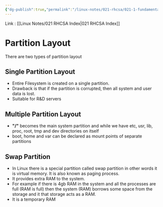 ```yaml
---
{"dg-publish":true,"permalink":"/linux-notes/021-rhcsa/021-1-fundamentals-of-computer/021-1-6-basic-partition-layout/"}
---
```


Link : [[Linux Notes/021 RHCSA Index\|021 RHCSA Index]]

# Partition Layout

There are two types of partition layout

## Single Partition Layout

- Entire Filesystem is created on a single partition.
- Drawback is that if the partition is corrupted, then all system and user data is lost.
- Suitable for R&D servers

## Multiple Partition Layout

- **"/"** becomes the main system partition and while we have etc, usr, lib, proc, root, tmp and dev directories on itself
- boot, home and var can be declared as mount points of separate partitions

<style> .container {font-family: sans-serif; text-align: center;} .button-wrapper button {z-index: 1;height: 40px; width: 100px; margin: 10px;padding: 5px;} .excalidraw .App-menu_top .buttonList { display: flex;} .excalidraw-wrapper { height: 800px; margin: 50px; position: relative;} :root[dir="ltr"] .excalidraw .layer-ui__wrapper .zen-mode-transition.App-menu_bottom--transition-left {transform: none;} </style><script src="https://cdn.jsdelivr.net/npm/react@17/umd/react.production.min.js"></script><script src="https://cdn.jsdelivr.net/npm/react-dom@17/umd/react-dom.production.min.js"></script><script type="text/javascript" src="https://cdn.jsdelivr.net/npm/@excalidraw/excalidraw@0/dist/excalidraw.production.min.js"></script><div id="Basic_Partition_Layoutexcalidraw.md1"></div><script>(function(){const InitialData={"type":"excalidraw","version":2,"source":"https://github.com/zsviczian/obsidian-excalidraw-plugin/releases/tag/1.9.19","elements":[{"id":"EhSIZxbq","type":"text","x":-213.7777303059896,"y":-202.1614990234375,"width":227.47979736328125,"height":25,"angle":0,"strokeColor":"#1e1e1e","backgroundColor":"transparent","fillStyle":"hachure","strokeWidth":1,"strokeStyle":"solid","roughness":1,"opacity":100,"groupIds":[],"frameId":null,"roundness":null,"seed":1142381056,"version":62,"versionNonce":2113624576,"isDeleted":false,"boundElements":null,"updated":1694769730021,"link":null,"locked":false,"text":"Single Partition Layout","rawText":"Single Partition Layout","fontSize":20,"fontFamily":1,"textAlign":"left","verticalAlign":"top","baseline":17,"containerId":null,"originalText":"Single Partition Layout","lineHeight":1.25},{"id":"PRhm4zmj","type":"text","x":-149.77783203125,"y":-159.05030314127606,"width":18,"height":45,"angle":0,"strokeColor":"#1e1e1e","backgroundColor":"transparent","fillStyle":"hachure","strokeWidth":1,"strokeStyle":"solid","roughness":1,"opacity":100,"groupIds":[],"frameId":null,"roundness":null,"seed":592053760,"version":61,"versionNonce":610485760,"isDeleted":false,"boundElements":null,"updated":1694769718296,"link":null,"locked":false,"text":"/","rawText":"/","fontSize":36,"fontFamily":1,"textAlign":"left","verticalAlign":"top","baseline":31,"containerId":null,"originalText":"/","lineHeight":1.25},{"id":"2m2dvwRb","type":"text","x":-194.3333740234375,"y":-106.71700032552081,"width":44.55995178222656,"height":250,"angle":0,"strokeColor":"#1e1e1e","backgroundColor":"transparent","fillStyle":"hachure","strokeWidth":1,"strokeStyle":"solid","roughness":1,"opacity":100,"groupIds":[],"frameId":null,"roundness":null,"seed":2121210368,"version":97,"versionNonce":212108800,"isDeleted":false,"boundElements":null,"updated":1694769720477,"link":null,"locked":false,"text":"etc\nusr\nlib\nproc\nroot\ntmp\nhome\nvar\ndev\nboot","rawText":"etc\nusr\nlib\nproc\nroot\ntmp\nhome\nvar\ndev\nboot","fontSize":20,"fontFamily":1,"textAlign":"left","verticalAlign":"top","baseline":242,"containerId":null,"originalText":"etc\nusr\nlib\nproc\nroot\ntmp\nhome\nvar\ndev\nboot","lineHeight":1.25},{"id":"vBKPFLbTNfvTjy-e7TQ0X","type":"freedraw","x":-143.00002034505206,"y":-100.60591634114587,"width":50,"height":222,"angle":0,"strokeColor":"#1e1e1e","backgroundColor":"transparent","fillStyle":"hachure","strokeWidth":0.5,"strokeStyle":"solid","roughness":1,"opacity":100,"groupIds":[],"frameId":null,"roundness":null,"seed":1111541248,"version":257,"versionNonce":1142834688,"isDeleted":false,"boundElements":null,"updated":1694769721960,"link":null,"locked":false,"points":[[0,0],[0.66668701171875,0],[1.3333740234375,0],[2,0],[2.66668701171875,0],[5.3333740234375,2],[9.3333740234375,4.666656494140625],[10,5.333343505859375],[12,6.666656494140625],[14,8.666656494140625],[14.66668701171875,8.666656494140625],[16.66668701171875,10.666656494140625],[16.66668701171875,11.333343505859375],[17.3333740234375,14],[18,14.666656494140625],[18.66668701171875,15.333343505859375],[19.3333740234375,16],[20.66668701171875,17.333343505859375],[21.3333740234375,19.333343505859375],[21.3333740234375,20],[22,22.666656494140625],[22.66668701171875,24],[22.66668701171875,26.666656494140625],[22.66668701171875,28],[22.66668701171875,29.333343505859375],[23.3333740234375,31.333343505859375],[23.3333740234375,32],[23.3333740234375,32.666656494140625],[23.3333740234375,34],[23.3333740234375,35.333343505859375],[23.3333740234375,38],[23.3333740234375,40.666656494140625],[23.3333740234375,42],[23.3333740234375,44.666656494140625],[23.3333740234375,47.333343505859375],[23.3333740234375,48],[23.3333740234375,50],[23.3333740234375,51.333343505859375],[23.3333740234375,53.333343505859375],[23.3333740234375,54],[23.3333740234375,54.666656494140625],[23.3333740234375,56],[23.3333740234375,57.333343505859375],[23.3333740234375,58.666656494140625],[22,61.333343505859375],[22,62.666656494140625],[22,63.333343505859375],[22,64.66665649414062],[21.3333740234375,65.33334350585938],[21.3333740234375,66],[21.3333740234375,67.33334350585938],[20.66668701171875,68],[20.66668701171875,69.33334350585938],[19.3333740234375,70.66665649414062],[18.66668701171875,72],[18.66668701171875,73.33334350585938],[18.66668701171875,74.66665649414062],[18,76.66665649414062],[18,77.33334350585938],[18,79.33334350585938],[18,80.66665649414062],[18,81.33334350585938],[18,82.66665649414062],[18.66668701171875,84],[19.3333740234375,85.33334350585938],[20.66668701171875,87.33334350585938],[21.3333740234375,88],[22.66668701171875,89.33334350585938],[23.3333740234375,90],[24,90],[25.3333740234375,90],[26,90],[28.66668701171875,90],[30.66668701171875,90],[32,90],[35.3333740234375,90],[37.3333740234375,90],[38.66668701171875,90],[39.3333740234375,90],[40,90],[41.3333740234375,90],[42.66668701171875,89.33334350585938],[43.3333740234375,89.33334350585938],[45.3333740234375,88.66665649414062],[46,88],[46.66668701171875,87.33334350585938],[47.3333740234375,86.66665649414062],[47.3333740234375,86],[47.3333740234375,84],[47.3333740234375,83.33334350585938],[47.3333740234375,84],[47.3333740234375,84.66665649414062],[47.3333740234375,86],[47.3333740234375,86.66665649414062],[47.3333740234375,88.66665649414062],[47.3333740234375,89.33334350585938],[47.3333740234375,90.66665649414062],[47.3333740234375,92.66665649414062],[47.3333740234375,94.66665649414062],[47.3333740234375,96],[48,98],[48,98.66665649414062],[48,100.66665649414062],[48,102.66665649414062],[49.3333740234375,104],[49.3333740234375,105.33334350585938],[49.3333740234375,107.33334350585938],[49.3333740234375,108.66665649414062],[49.3333740234375,109.33334350585938],[49.3333740234375,110.66665649414062],[49.3333740234375,113.33334350585938],[50,116],[50,117.33334350585938],[50,120],[50,122],[50,123.33334350585938],[50,125.33334350585938],[50,126.66665649414062],[50,128.66665649414062],[50,131.33334350585938],[50,134.66665649414062],[50,136.66665649414062],[50,137.33334350585938],[50,140],[50,140.66665649414062],[50,141.33334350585938],[50,142.66665649414062],[50,144],[50,145.33334350585938],[50,146],[50,147.33334350585938],[50,150],[50,151.33334350585938],[50,152.66665649414062],[50,154.66665649414062],[50,155.33334350585938],[50,158],[50,159.33334350585938],[50,161.33334350585938],[50,162],[49.3333740234375,163.33334350585938],[49.3333740234375,164.66665649414062],[49.3333740234375,167.33334350585938],[48.66668701171875,168.66665649414062],[48.66668701171875,171.33334350585938],[48.66668701171875,173.33334350585938],[48.66668701171875,174],[48.66668701171875,174.66665649414062],[48.66668701171875,176],[48.66668701171875,177.33334350585938],[48.66668701171875,180],[48.66668701171875,183.33334350585938],[48,186],[48,188.66665649414062],[48,189.33334350585938],[46.66668701171875,190.66665649414062],[46,192],[45.3333740234375,194.66665649414062],[44.66668701171875,195.33334350585938],[44,196.66665649414062],[44,197.33334350585938],[42.66668701171875,198.66665649414062],[42,200.66665649414062],[40,202.66665649414062],[39.3333740234375,204.66665649414062],[38.66668701171875,207.33334350585938],[38,208],[37.3333740234375,208.66665649414062],[36.66668701171875,210],[36,210.66665649414062],[36,211.33334350585938],[34.66668701171875,212.66665649414062],[34.66668701171875,213.33334350585938],[33.3333740234375,214.66665649414062],[32.66668701171875,215.33334350585938],[31.3333740234375,215.33334350585938],[30.66668701171875,216.66665649414062],[30,216.66665649414062],[28.66668701171875,217.33334350585938],[28,217.33334350585938],[27.3333740234375,218],[26.66668701171875,218],[24.66668701171875,219.33334350585938],[23.3333740234375,219.33334350585938],[22,219.33334350585938],[21.3333740234375,220],[19.3333740234375,220.66665649414062],[18.66668701171875,220.66665649414062],[17.3333740234375,220.66665649414062],[16,221.33334350585938],[15.3333740234375,221.33334350585938],[14,222],[13.3333740234375,222],[12.66668701171875,222],[12.66668701171875,222]],"pressures":[],"simulatePressure":true,"lastCommittedPoint":[12.66668701171875,222]},{"id":"RyAW0aYJ","type":"text","x":-77.00002034505206,"y":-19.828104654947992,"width":102.56396484375,"height":35,"angle":0,"strokeColor":"#1e1e1e","backgroundColor":"transparent","fillStyle":"hachure","strokeWidth":0.5,"strokeStyle":"solid","roughness":1,"opacity":100,"groupIds":[],"frameId":null,"roundness":null,"seed":813336064,"version":59,"versionNonce":466765312,"isDeleted":false,"boundElements":null,"updated":1694769724745,"link":null,"locked":false,"text":"100 GB","rawText":"100 GB","fontSize":28,"fontFamily":1,"textAlign":"left","verticalAlign":"top","baseline":24,"containerId":null,"originalText":"100 GB","lineHeight":1.25},{"id":"hJ0dh4dQ","type":"text","x":150.22231038411468,"y":-196.71701049804688,"width":249.0597686767578,"height":25,"angle":0,"strokeColor":"#1e1e1e","backgroundColor":"transparent","fillStyle":"hachure","strokeWidth":0.5,"strokeStyle":"solid","roughness":1,"opacity":100,"groupIds":[],"frameId":null,"roundness":null,"seed":714278400,"version":158,"versionNonce":603670016,"isDeleted":false,"boundElements":null,"updated":1694769564407,"link":null,"locked":false,"text":"Multiple Partition Layout","rawText":"Multiple Partition Layout","fontSize":20,"fontFamily":1,"textAlign":"left","verticalAlign":"top","baseline":17,"containerId":null,"originalText":"Multiple Partition Layout","lineHeight":1.25},{"id":"EsVVulYe","type":"text","x":170.11120605468756,"y":-152.6058553059895,"width":18,"height":45,"angle":0,"strokeColor":"#1e1e1e","backgroundColor":"transparent","fillStyle":"hachure","strokeWidth":0.5,"strokeStyle":"solid","roughness":1,"opacity":100,"groupIds":[],"frameId":null,"roundness":null,"seed":1211259392,"version":56,"versionNonce":737794560,"isDeleted":false,"boundElements":null,"updated":1694769568205,"link":null,"locked":false,"text":"/","rawText":"/","fontSize":36,"fontFamily":1,"textAlign":"left","verticalAlign":"top","baseline":31,"containerId":null,"originalText":"/","lineHeight":1.25},{"id":"MgRF1fD3","type":"text","x":330.0004272460939,"y":-151.38370259602857,"width":76.31997680664062,"height":45,"angle":0,"strokeColor":"#1e1e1e","backgroundColor":"transparent","fillStyle":"hachure","strokeWidth":0.5,"strokeStyle":"solid","roughness":1,"opacity":100,"groupIds":[],"frameId":null,"roundness":null,"seed":1155876352,"version":174,"versionNonce":366790144,"isDeleted":false,"boundElements":null,"updated":1694769631533,"link":null,"locked":false,"text":"/var","rawText":"/var","fontSize":36,"fontFamily":1,"textAlign":"left","verticalAlign":"top","baseline":31,"containerId":null,"originalText":"/var","lineHeight":1.25},{"id":"1zjTycrN","type":"text","x":477.66654459635424,"y":-156.93918863932288,"width":96.5159912109375,"height":45,"angle":0,"strokeColor":"#1e1e1e","backgroundColor":"transparent","fillStyle":"hachure","strokeWidth":0.5,"strokeStyle":"solid","roughness":1,"opacity":100,"groupIds":[],"frameId":null,"roundness":null,"seed":1220237824,"version":214,"versionNonce":1355449856,"isDeleted":false,"boundElements":null,"updated":1694769672592,"link":null,"locked":false,"text":"/boot","rawText":"/boot","fontSize":36,"fontFamily":1,"textAlign":"left","verticalAlign":"top","baseline":31,"containerId":null,"originalText":"/boot","lineHeight":1.25},{"id":"xJ8jAqEQ","type":"text","x":644.444478352865,"y":-164.49473571777355,"width":98.20797729492188,"height":45,"angle":0,"strokeColor":"#1e1e1e","backgroundColor":"transparent","fillStyle":"hachure","strokeWidth":0.5,"strokeStyle":"solid","roughness":1,"opacity":100,"groupIds":[],"frameId":null,"roundness":null,"seed":1635763712,"version":171,"versionNonce":1545312768,"isDeleted":false,"boundElements":null,"updated":1694769694794,"link":null,"locked":false,"text":"/home","rawText":"/home","fontSize":36,"fontFamily":1,"textAlign":"left","verticalAlign":"top","baseline":31,"containerId":null,"originalText":"/home","lineHeight":1.25},{"type":"text","version":236,"versionNonce":31169024,"isDeleted":false,"id":"hESpYL9J","fillStyle":"hachure","strokeWidth":1,"strokeStyle":"solid","roughness":1,"opacity":100,"angle":0,"x":133.83116912841797,"y":-98.93922932942706,"strokeColor":"#1e1e1e","backgroundColor":"transparent","width":42.05995178222656,"height":175,"seed":1194105344,"groupIds":[],"frameId":null,"roundness":null,"boundElements":[],"updated":1694769584664,"link":null,"locked":false,"fontSize":20,"fontFamily":1,"text":"etc\nusr\nlib\nproc\nroot\ntmp\ndev","rawText":"etc\nusr\nlib\nproc\nroot\ntmp\ndev","textAlign":"left","verticalAlign":"top","containerId":null,"originalText":"etc\nusr\nlib\nproc\nroot\ntmp\ndev","lineHeight":1.25,"baseline":167},{"type":"freedraw","version":420,"versionNonce":299424256,"isDeleted":false,"id":"3fVcpw4BEZKzznxAKHf94","fillStyle":"hachure","strokeWidth":0.5,"strokeStyle":"solid","roughness":1,"opacity":100,"angle":0,"x":190.77754720052081,"y":-90.7169189453125,"strokeColor":"#1e1e1e","backgroundColor":"transparent","width":32.66668701171874,"height":153.99996948242188,"seed":169662976,"groupIds":[],"frameId":null,"roundness":null,"boundElements":[],"updated":1694769587121,"link":null,"locked":false,"points":[[0,0],[0.4355691189318895,0],[0.871138237863779,0],[1.30666748046875,0],[1.7422365994006392,0],[3.4844731988012785,1.3873871124542512],[6.097808159738777,3.2372295391108206],[6.533337402343749,3.6997060231604357],[7.840004882812499,4.624616651565071],[9.146672363281247,6.0120037640193225],[9.582241482213137,6.0120037640193225],[10.888908962681889,7.399390876473574],[10.888908962681889,7.861867360523189],[11.324478081613778,9.711709787179757],[11.76000732421875,10.174165101382076],[12.195576443150637,10.636641585431692],[12.631145562082526,11.09909689963401],[13.502243923619387,12.024028697885942],[13.937813042551278,13.411415810340195],[13.937813042551278,13.873871124542513],[14.373342285156246,15.723713551199081],[14.808911404088137,16.648645349451012],[14.808911404088137,18.49848777610758],[14.808911404088137,19.423419574359514],[14.808911404088137,20.34835137261145],[15.244480523020027,21.7357384850657],[15.244480523020027,22.19819379926802],[15.244480523020027,22.660649113470335],[15.244480523020027,23.58558091172227],[15.244480523020027,24.510512709974204],[15.244480523020027,26.360355136630773],[15.244480523020027,28.210197563287338],[15.244480523020027,29.135129361539274],[15.244480523020027,30.984971788195846],[15.244480523020027,32.834835384699716],[15.244480523020027,33.297290698902025],[15.244480523020027,34.68467781135627],[15.244480523020027,35.609609609608206],[15.244480523020027,36.99699672206246],[15.244480523020027,37.45945203626478],[15.244480523020027,37.921907350467094],[15.244480523020027,38.84683914871903],[15.244480523020027,39.77177094697096],[15.244480523020027,40.6966815753756],[14.373342285156246,42.546545171879465],[14.373342285156246,43.471455800284104],[14.373342285156246,43.93393228433372],[14.373342285156246,44.85884291273835],[13.937813042551278,45.32131939678797],[13.937813042551278,45.783774710990286],[13.937813042551278,46.70870650924222],[13.502243923619387,47.17116182344454],[13.502243923619387,48.096093621696475],[12.631145562082526,49.02100425010111],[12.195576443150637,49.94593604835304],[12.195576443150637,50.87086784660497],[12.195576443150637,51.79577847500961],[11.76000732421875,53.18316558746386],[11.76000732421875,53.64564207151348],[11.76000732421875,55.03302918396773],[11.76000732421875,55.95793981237236],[11.76000732421875,56.420416296421976],[11.76000732421875,57.34532692482661],[12.195576443150637,58.27025872307855],[12.631145562082526,59.19519052133048],[13.502243923619387,60.58257763378473],[13.937813042551278,61.04503294798705],[14.808911404088137,61.96996474623898],[15.244480523020027,62.43242006044131],[15.680009765624998,62.43242006044131],[16.551148003488777,62.43242006044131],[16.98667724609375,62.43242006044131],[18.728913845494386,62.43242006044131],[20.035581325963136,62.43242006044131],[20.9066796875,62.43242006044131],[23.084485405832528,62.43242006044131],[24.391152886301274,62.43242006044131],[25.262251247838137,62.43242006044131],[25.697820366770024,62.43242006044131],[26.133349609374996,62.43242006044131],[27.004487847238774,62.43242006044131],[27.875586208775637,61.96996474623898],[28.311155327707525,61.96996474623898],[29.617822808176275,61.50748826218937],[30.05335205078125,61.04503294798705],[30.488921169713137,60.58257763378473],[30.92449028864503,60.12010114973511],[30.92449028864503,59.657645835532804],[30.92449028864503,58.27025872307855],[30.92449028864503,57.807803408876225],[30.92449028864503,58.27025872307855],[30.92449028864503,58.732714037280864],[30.92449028864503,59.657645835532804],[30.92449028864503,60.12010114973511],[30.92449028864503,61.50748826218937],[30.92449028864503,61.96996474623898],[30.92449028864503,62.89487537464362],[30.92449028864503,64.28226248709787],[30.92449028864503,65.66964959955212],[30.92449028864503,66.59458139780405],[31.360019531249996,67.9819685102583],[31.360019531249996,68.44442382446063],[31.360019531249996,69.83181093691488],[31.360019531249996,71.21919804936913],[32.23115776911377,72.14412984762106],[32.23115776911377,73.06906164587299],[32.23115776911377,74.45644875832724],[32.23115776911377,75.38135938673189],[32.23115776911377,75.84383587078149],[32.23115776911377,76.76874649918614],[32.23115776911377,78.61861009569],[32.66668701171874,80.46845252234657],[32.66668701171874,81.3933843205985],[32.66668701171874,83.24322674725506],[32.66668701171874,84.63061385970931],[32.66668701171874,85.55554565796126],[32.66668701171874,86.94293277041551],[32.66668701171874,87.86784339882014],[32.66668701171874,89.25523051127439],[32.66668701171874,91.10509410777826],[32.66668701171874,93.41739184863714],[32.66668701171874,94.80477896109139],[32.66668701171874,95.267255445141],[32.66668701171874,97.11709787179758],[32.66668701171874,97.5795531859999],[32.66668701171874,98.0420296700495],[32.66668701171874,98.96694029845415],[32.66668701171874,99.89187209670608],[32.66668701171874,100.81680389495801],[32.66668701171874,101.27925920916033],[32.66668701171874,102.20419100741226],[32.66668701171874,104.05403343406884],[32.66668701171874,104.97896523232076],[32.66668701171874,105.9038758607254],[32.66668701171874,107.29126297317966],[32.66668701171874,107.75373945722927],[32.66668701171874,109.60358188388585],[32.66668701171874,110.52851368213777],[32.66668701171874,111.91590079459202],[32.66668701171874,112.37835610879434],[32.23115776911377,113.30328790704627],[32.23115776911377,114.2281985354509],[32.23115776911377,116.07806213195478],[31.795588650181884,117.0029727603594],[31.795588650181884,118.85283635686328],[31.795588650181884,120.24022346931753],[31.795588650181884,120.70267878351986],[31.795588650181884,121.16513409772216],[31.795588650181884,122.0900658959741],[31.795588650181884,123.01499769422604],[31.795588650181884,124.86484012088262],[31.795588650181884,127.17715903158879],[31.360019531249996,129.02700145824537],[31.360019531249996,130.87684388490192],[31.360019531249996,131.33932036895155],[30.488921169713137,132.26423099735618],[30.05335205078125,133.1891627956081],[29.617822808176275,135.03900522226468],[29.182253689244384,135.5014817063143],[28.746684570312492,136.4263923347189],[28.746684570312492,136.88886881876854],[27.875586208775637,137.81377944717318],[27.440017089843746,139.20116655962744],[26.133349609374996,140.58855367208167],[25.697820366770024,141.97594078453594],[25.262251247838137,143.8258043810398],[24.826682128906246,144.28825969524212],[24.391152886301274,144.75071500944443],[23.955583767369383,145.67564680769635],[23.5200146484375,146.1381021218987],[23.5200146484375,146.6005786059483],[22.648916286900636,147.52548923435293],[22.648916286900636,147.98796571840256],[21.777817925363777,148.9128763468072],[21.342248806431886,149.37535283085683],[20.471150444895027,149.37535283085683],[20.035581325963136,150.30026345926143],[19.600012207031245,150.30026345926143],[18.728913845494386,150.76273994331106],[18.293344726562495,150.76273994331106],[17.857815483957527,151.22519525751338],[17.42224636502564,151.22519525751338],[16.115578884556886,152.15012705576532],[15.244480523020027,152.15012705576532],[14.373342285156246,152.15012705576532],[13.937813042551278,152.6125823699676],[12.631145562082526,153.07503768416993],[12.195576443150637,153.07503768416993],[11.324478081613778,153.07503768416993],[10.45333984375,153.53751416821956],[10.017810601145028,153.53751416821956],[9.146672363281247,153.99996948242188],[8.711143120676278,153.99996948242188],[8.275574001744388,153.99996948242188],[8.275574001744388,153.99996948242188]],"lastCommittedPoint":null,"simulatePressure":true,"pressures":[]},{"id":"Kmdszhvg","type":"text","x":236.3331298828125,"y":-33.05029296875,"width":93.01597595214844,"height":35,"angle":0,"strokeColor":"#1e1e1e","backgroundColor":"transparent","fillStyle":"hachure","strokeWidth":0.5,"strokeStyle":"solid","roughness":1,"opacity":100,"groupIds":[],"frameId":null,"roundness":null,"seed":19957248,"version":59,"versionNonce":1443191296,"isDeleted":false,"boundElements":null,"updated":1694769589601,"link":null,"locked":false,"text":"50 GB","rawText":"50 GB","fontSize":28,"fontFamily":1,"textAlign":"left","verticalAlign":"top","baseline":24,"containerId":null,"originalText":"50 GB","lineHeight":1.25},{"id":"1dXqQBCK","type":"text","x":411.11124674479163,"y":-37.38362630208337,"width":95.64796447753906,"height":35,"angle":0,"strokeColor":"#1e1e1e","backgroundColor":"transparent","fillStyle":"hachure","strokeWidth":0.5,"strokeStyle":"solid","roughness":1,"opacity":100,"groupIds":[],"frameId":null,"roundness":null,"seed":1546274304,"version":93,"versionNonce":378558976,"isDeleted":false,"boundElements":null,"updated":1694769641877,"link":null,"locked":false,"text":"20 GB","rawText":"20 GB","fontSize":28,"fontFamily":1,"textAlign":"left","verticalAlign":"top","baseline":24,"containerId":null,"originalText":"20 GB","lineHeight":1.25},{"id":"qywUX0ED","type":"text","x":577.1110432942711,"y":-31.939147949218864,"width":83.29997253417969,"height":35,"angle":0,"strokeColor":"#1e1e1e","backgroundColor":"transparent","fillStyle":"hachure","strokeWidth":0.5,"strokeStyle":"solid","roughness":1,"opacity":100,"groupIds":[],"frameId":null,"roundness":null,"seed":699483648,"version":74,"versionNonce":1033537024,"isDeleted":false,"boundElements":null,"updated":1694769684466,"link":null,"locked":false,"text":"10 GB","rawText":"10 GB","fontSize":28,"fontFamily":1,"textAlign":"left","verticalAlign":"top","baseline":24,"containerId":null,"originalText":"10 GB","lineHeight":1.25},{"id":"D4A2dmkl","type":"text","x":749.0003051757817,"y":-34.272481282552235,"width":95.64796447753906,"height":35,"angle":0,"strokeColor":"#1e1e1e","backgroundColor":"transparent","fillStyle":"hachure","strokeWidth":0.5,"strokeStyle":"solid","roughness":1,"opacity":100,"groupIds":[],"frameId":null,"roundness":null,"seed":260785664,"version":102,"versionNonce":1676925440,"isDeleted":false,"boundElements":null,"updated":1694769698908,"link":null,"locked":false,"text":"20 GB","rawText":"20 GB","fontSize":28,"fontFamily":1,"textAlign":"left","verticalAlign":"top","baseline":24,"containerId":null,"originalText":"20 GB","lineHeight":1.25},{"type":"freedraw","version":513,"versionNonce":1114064384,"isDeleted":false,"id":"Xas6BnlWkPA1yElqAMJaM","fillStyle":"hachure","strokeWidth":0.5,"strokeStyle":"solid","roughness":1,"opacity":100,"angle":0,"x":361.6665547688804,"y":-96.82460021972656,"strokeColor":"#1e1e1e","backgroundColor":"transparent","width":32.66668701171874,"height":153.99996948242188,"seed":336304640,"groupIds":[],"frameId":null,"roundness":null,"boundElements":[],"updated":1694769646623,"link":null,"locked":false,"points":[[0,0],[0.4355691189318895,0],[0.871138237863779,0],[1.30666748046875,0],[1.7422365994006392,0],[3.4844731988012785,1.3873871124542512],[6.097808159738777,3.2372295391108206],[6.533337402343749,3.6997060231604357],[7.840004882812499,4.624616651565071],[9.146672363281247,6.0120037640193225],[9.582241482213137,6.0120037640193225],[10.888908962681889,7.399390876473574],[10.888908962681889,7.861867360523189],[11.324478081613778,9.711709787179757],[11.76000732421875,10.174165101382076],[12.195576443150637,10.636641585431692],[12.631145562082526,11.09909689963401],[13.502243923619387,12.024028697885942],[13.937813042551278,13.411415810340195],[13.937813042551278,13.873871124542513],[14.373342285156246,15.723713551199081],[14.808911404088137,16.648645349451012],[14.808911404088137,18.49848777610758],[14.808911404088137,19.423419574359514],[14.808911404088137,20.34835137261145],[15.244480523020027,21.7357384850657],[15.244480523020027,22.19819379926802],[15.244480523020027,22.660649113470335],[15.244480523020027,23.58558091172227],[15.244480523020027,24.510512709974204],[15.244480523020027,26.360355136630773],[15.244480523020027,28.210197563287338],[15.244480523020027,29.135129361539274],[15.244480523020027,30.984971788195846],[15.244480523020027,32.834835384699716],[15.244480523020027,33.297290698902025],[15.244480523020027,34.68467781135627],[15.244480523020027,35.609609609608206],[15.244480523020027,36.99699672206246],[15.244480523020027,37.45945203626478],[15.244480523020027,37.921907350467094],[15.244480523020027,38.84683914871903],[15.244480523020027,39.77177094697096],[15.244480523020027,40.6966815753756],[14.373342285156246,42.546545171879465],[14.373342285156246,43.471455800284104],[14.373342285156246,43.93393228433372],[14.373342285156246,44.85884291273835],[13.937813042551278,45.32131939678797],[13.937813042551278,45.783774710990286],[13.937813042551278,46.70870650924222],[13.502243923619387,47.17116182344454],[13.502243923619387,48.096093621696475],[12.631145562082526,49.02100425010111],[12.195576443150637,49.94593604835304],[12.195576443150637,50.87086784660497],[12.195576443150637,51.79577847500961],[11.76000732421875,53.18316558746386],[11.76000732421875,53.64564207151348],[11.76000732421875,55.03302918396773],[11.76000732421875,55.95793981237236],[11.76000732421875,56.420416296421976],[11.76000732421875,57.34532692482661],[12.195576443150637,58.27025872307855],[12.631145562082526,59.19519052133048],[13.502243923619387,60.58257763378473],[13.937813042551278,61.04503294798705],[14.808911404088137,61.96996474623898],[15.244480523020027,62.43242006044131],[15.680009765624998,62.43242006044131],[16.551148003488777,62.43242006044131],[16.98667724609375,62.43242006044131],[18.728913845494386,62.43242006044131],[20.035581325963136,62.43242006044131],[20.9066796875,62.43242006044131],[23.084485405832528,62.43242006044131],[24.391152886301274,62.43242006044131],[25.262251247838137,62.43242006044131],[25.697820366770024,62.43242006044131],[26.133349609374996,62.43242006044131],[27.004487847238774,62.43242006044131],[27.875586208775637,61.96996474623898],[28.311155327707525,61.96996474623898],[29.617822808176275,61.50748826218937],[30.05335205078125,61.04503294798705],[30.488921169713137,60.58257763378473],[30.92449028864503,60.12010114973511],[30.92449028864503,59.657645835532804],[30.92449028864503,58.27025872307855],[30.92449028864503,57.807803408876225],[30.92449028864503,58.27025872307855],[30.92449028864503,58.732714037280864],[30.92449028864503,59.657645835532804],[30.92449028864503,60.12010114973511],[30.92449028864503,61.50748826218937],[30.92449028864503,61.96996474623898],[30.92449028864503,62.89487537464362],[30.92449028864503,64.28226248709787],[30.92449028864503,65.66964959955212],[30.92449028864503,66.59458139780405],[31.360019531249996,67.9819685102583],[31.360019531249996,68.44442382446063],[31.360019531249996,69.83181093691488],[31.360019531249996,71.21919804936913],[32.23115776911377,72.14412984762106],[32.23115776911377,73.06906164587299],[32.23115776911377,74.45644875832724],[32.23115776911377,75.38135938673189],[32.23115776911377,75.84383587078149],[32.23115776911377,76.76874649918614],[32.23115776911377,78.61861009569],[32.66668701171874,80.46845252234657],[32.66668701171874,81.3933843205985],[32.66668701171874,83.24322674725506],[32.66668701171874,84.63061385970931],[32.66668701171874,85.55554565796126],[32.66668701171874,86.94293277041551],[32.66668701171874,87.86784339882014],[32.66668701171874,89.25523051127439],[32.66668701171874,91.10509410777826],[32.66668701171874,93.41739184863714],[32.66668701171874,94.80477896109139],[32.66668701171874,95.267255445141],[32.66668701171874,97.11709787179758],[32.66668701171874,97.5795531859999],[32.66668701171874,98.0420296700495],[32.66668701171874,98.96694029845415],[32.66668701171874,99.89187209670608],[32.66668701171874,100.81680389495801],[32.66668701171874,101.27925920916033],[32.66668701171874,102.20419100741226],[32.66668701171874,104.05403343406884],[32.66668701171874,104.97896523232076],[32.66668701171874,105.9038758607254],[32.66668701171874,107.29126297317966],[32.66668701171874,107.75373945722927],[32.66668701171874,109.60358188388585],[32.66668701171874,110.52851368213777],[32.66668701171874,111.91590079459202],[32.66668701171874,112.37835610879434],[32.23115776911377,113.30328790704627],[32.23115776911377,114.2281985354509],[32.23115776911377,116.07806213195478],[31.795588650181884,117.0029727603594],[31.795588650181884,118.85283635686328],[31.795588650181884,120.24022346931753],[31.795588650181884,120.70267878351986],[31.795588650181884,121.16513409772216],[31.795588650181884,122.0900658959741],[31.795588650181884,123.01499769422604],[31.795588650181884,124.86484012088262],[31.795588650181884,127.17715903158879],[31.360019531249996,129.02700145824537],[31.360019531249996,130.87684388490192],[31.360019531249996,131.33932036895155],[30.488921169713137,132.26423099735618],[30.05335205078125,133.1891627956081],[29.617822808176275,135.03900522226468],[29.182253689244384,135.5014817063143],[28.746684570312492,136.4263923347189],[28.746684570312492,136.88886881876854],[27.875586208775637,137.81377944717318],[27.440017089843746,139.20116655962744],[26.133349609374996,140.58855367208167],[25.697820366770024,141.97594078453594],[25.262251247838137,143.8258043810398],[24.826682128906246,144.28825969524212],[24.391152886301274,144.75071500944443],[23.955583767369383,145.67564680769635],[23.5200146484375,146.1381021218987],[23.5200146484375,146.6005786059483],[22.648916286900636,147.52548923435293],[22.648916286900636,147.98796571840256],[21.777817925363777,148.9128763468072],[21.342248806431886,149.37535283085683],[20.471150444895027,149.37535283085683],[20.035581325963136,150.30026345926143],[19.600012207031245,150.30026345926143],[18.728913845494386,150.76273994331106],[18.293344726562495,150.76273994331106],[17.857815483957527,151.22519525751338],[17.42224636502564,151.22519525751338],[16.115578884556886,152.15012705576532],[15.244480523020027,152.15012705576532],[14.373342285156246,152.15012705576532],[13.937813042551278,152.6125823699676],[12.631145562082526,153.07503768416993],[12.195576443150637,153.07503768416993],[11.324478081613778,153.07503768416993],[10.45333984375,153.53751416821956],[10.017810601145028,153.53751416821956],[9.146672363281247,153.99996948242188],[8.711143120676278,153.99996948242188],[8.275574001744388,153.99996948242188],[8.275574001744388,153.99996948242188]],"lastCommittedPoint":null,"simulatePressure":true,"pressures":[]},{"type":"freedraw","version":509,"versionNonce":967318016,"isDeleted":false,"id":"lMWGlgvTOH2tbvo0q0-q7","fillStyle":"hachure","strokeWidth":0.5,"strokeStyle":"solid","roughness":1,"opacity":100,"angle":0,"x":522.2221781412763,"y":-107.93574523925781,"strokeColor":"#1e1e1e","backgroundColor":"transparent","width":32.66668701171874,"height":153.99996948242188,"seed":750377472,"groupIds":[],"frameId":null,"roundness":null,"boundElements":[],"updated":1694769676822,"link":null,"locked":false,"points":[[0,0],[0.4355691189318895,0],[0.871138237863779,0],[1.30666748046875,0],[1.7422365994006392,0],[3.4844731988012785,1.3873871124542512],[6.097808159738777,3.2372295391108206],[6.533337402343749,3.6997060231604357],[7.840004882812499,4.624616651565071],[9.146672363281247,6.0120037640193225],[9.582241482213137,6.0120037640193225],[10.888908962681889,7.399390876473574],[10.888908962681889,7.861867360523189],[11.324478081613778,9.711709787179757],[11.76000732421875,10.174165101382076],[12.195576443150637,10.636641585431692],[12.631145562082526,11.09909689963401],[13.502243923619387,12.024028697885942],[13.937813042551278,13.411415810340195],[13.937813042551278,13.873871124542513],[14.373342285156246,15.723713551199081],[14.808911404088137,16.648645349451012],[14.808911404088137,18.49848777610758],[14.808911404088137,19.423419574359514],[14.808911404088137,20.34835137261145],[15.244480523020027,21.7357384850657],[15.244480523020027,22.19819379926802],[15.244480523020027,22.660649113470335],[15.244480523020027,23.58558091172227],[15.244480523020027,24.510512709974204],[15.244480523020027,26.360355136630773],[15.244480523020027,28.210197563287338],[15.244480523020027,29.135129361539274],[15.244480523020027,30.984971788195846],[15.244480523020027,32.834835384699716],[15.244480523020027,33.297290698902025],[15.244480523020027,34.68467781135627],[15.244480523020027,35.609609609608206],[15.244480523020027,36.99699672206246],[15.244480523020027,37.45945203626478],[15.244480523020027,37.921907350467094],[15.244480523020027,38.84683914871903],[15.244480523020027,39.77177094697096],[15.244480523020027,40.6966815753756],[14.373342285156246,42.546545171879465],[14.373342285156246,43.471455800284104],[14.373342285156246,43.93393228433372],[14.373342285156246,44.85884291273835],[13.937813042551278,45.32131939678797],[13.937813042551278,45.783774710990286],[13.937813042551278,46.70870650924222],[13.502243923619387,47.17116182344454],[13.502243923619387,48.096093621696475],[12.631145562082526,49.02100425010111],[12.195576443150637,49.94593604835304],[12.195576443150637,50.87086784660497],[12.195576443150637,51.79577847500961],[11.76000732421875,53.18316558746386],[11.76000732421875,53.64564207151348],[11.76000732421875,55.03302918396773],[11.76000732421875,55.95793981237236],[11.76000732421875,56.420416296421976],[11.76000732421875,57.34532692482661],[12.195576443150637,58.27025872307855],[12.631145562082526,59.19519052133048],[13.502243923619387,60.58257763378473],[13.937813042551278,61.04503294798705],[14.808911404088137,61.96996474623898],[15.244480523020027,62.43242006044131],[15.680009765624998,62.43242006044131],[16.551148003488777,62.43242006044131],[16.98667724609375,62.43242006044131],[18.728913845494386,62.43242006044131],[20.035581325963136,62.43242006044131],[20.9066796875,62.43242006044131],[23.084485405832528,62.43242006044131],[24.391152886301274,62.43242006044131],[25.262251247838137,62.43242006044131],[25.697820366770024,62.43242006044131],[26.133349609374996,62.43242006044131],[27.004487847238774,62.43242006044131],[27.875586208775637,61.96996474623898],[28.311155327707525,61.96996474623898],[29.617822808176275,61.50748826218937],[30.05335205078125,61.04503294798705],[30.488921169713137,60.58257763378473],[30.92449028864503,60.12010114973511],[30.92449028864503,59.657645835532804],[30.92449028864503,58.27025872307855],[30.92449028864503,57.807803408876225],[30.92449028864503,58.27025872307855],[30.92449028864503,58.732714037280864],[30.92449028864503,59.657645835532804],[30.92449028864503,60.12010114973511],[30.92449028864503,61.50748826218937],[30.92449028864503,61.96996474623898],[30.92449028864503,62.89487537464362],[30.92449028864503,64.28226248709787],[30.92449028864503,65.66964959955212],[30.92449028864503,66.59458139780405],[31.360019531249996,67.9819685102583],[31.360019531249996,68.44442382446063],[31.360019531249996,69.83181093691488],[31.360019531249996,71.21919804936913],[32.23115776911377,72.14412984762106],[32.23115776911377,73.06906164587299],[32.23115776911377,74.45644875832724],[32.23115776911377,75.38135938673189],[32.23115776911377,75.84383587078149],[32.23115776911377,76.76874649918614],[32.23115776911377,78.61861009569],[32.66668701171874,80.46845252234657],[32.66668701171874,81.3933843205985],[32.66668701171874,83.24322674725506],[32.66668701171874,84.63061385970931],[32.66668701171874,85.55554565796126],[32.66668701171874,86.94293277041551],[32.66668701171874,87.86784339882014],[32.66668701171874,89.25523051127439],[32.66668701171874,91.10509410777826],[32.66668701171874,93.41739184863714],[32.66668701171874,94.80477896109139],[32.66668701171874,95.267255445141],[32.66668701171874,97.11709787179758],[32.66668701171874,97.5795531859999],[32.66668701171874,98.0420296700495],[32.66668701171874,98.96694029845415],[32.66668701171874,99.89187209670608],[32.66668701171874,100.81680389495801],[32.66668701171874,101.27925920916033],[32.66668701171874,102.20419100741226],[32.66668701171874,104.05403343406884],[32.66668701171874,104.97896523232076],[32.66668701171874,105.9038758607254],[32.66668701171874,107.29126297317966],[32.66668701171874,107.75373945722927],[32.66668701171874,109.60358188388585],[32.66668701171874,110.52851368213777],[32.66668701171874,111.91590079459202],[32.66668701171874,112.37835610879434],[32.23115776911377,113.30328790704627],[32.23115776911377,114.2281985354509],[32.23115776911377,116.07806213195478],[31.795588650181884,117.0029727603594],[31.795588650181884,118.85283635686328],[31.795588650181884,120.24022346931753],[31.795588650181884,120.70267878351986],[31.795588650181884,121.16513409772216],[31.795588650181884,122.0900658959741],[31.795588650181884,123.01499769422604],[31.795588650181884,124.86484012088262],[31.795588650181884,127.17715903158879],[31.360019531249996,129.02700145824537],[31.360019531249996,130.87684388490192],[31.360019531249996,131.33932036895155],[30.488921169713137,132.26423099735618],[30.05335205078125,133.1891627956081],[29.617822808176275,135.03900522226468],[29.182253689244384,135.5014817063143],[28.746684570312492,136.4263923347189],[28.746684570312492,136.88886881876854],[27.875586208775637,137.81377944717318],[27.440017089843746,139.20116655962744],[26.133349609374996,140.58855367208167],[25.697820366770024,141.97594078453594],[25.262251247838137,143.8258043810398],[24.826682128906246,144.28825969524212],[24.391152886301274,144.75071500944443],[23.955583767369383,145.67564680769635],[23.5200146484375,146.1381021218987],[23.5200146484375,146.6005786059483],[22.648916286900636,147.52548923435293],[22.648916286900636,147.98796571840256],[21.777817925363777,148.9128763468072],[21.342248806431886,149.37535283085683],[20.471150444895027,149.37535283085683],[20.035581325963136,150.30026345926143],[19.600012207031245,150.30026345926143],[18.728913845494386,150.76273994331106],[18.293344726562495,150.76273994331106],[17.857815483957527,151.22519525751338],[17.42224636502564,151.22519525751338],[16.115578884556886,152.15012705576532],[15.244480523020027,152.15012705576532],[14.373342285156246,152.15012705576532],[13.937813042551278,152.6125823699676],[12.631145562082526,153.07503768416993],[12.195576443150637,153.07503768416993],[11.324478081613778,153.07503768416993],[10.45333984375,153.53751416821956],[10.017810601145028,153.53751416821956],[9.146672363281247,153.99996948242188],[8.711143120676278,153.99996948242188],[8.275574001744388,153.99996948242188],[8.275574001744388,153.99996948242188]],"lastCommittedPoint":null,"simulatePressure":true,"pressures":[]},{"type":"freedraw","version":475,"versionNonce":1695701504,"isDeleted":false,"id":"AGqaCTVzO6TwffZJ2Q1a6","fillStyle":"hachure","strokeWidth":0.5,"strokeStyle":"solid","roughness":1,"opacity":100,"angle":0,"x":690.5556131998701,"y":-111.26907857259113,"strokeColor":"#1e1e1e","backgroundColor":"transparent","width":32.66668701171874,"height":153.99996948242188,"seed":1091574272,"groupIds":[],"frameId":null,"roundness":null,"boundElements":[],"updated":1694769693178,"link":null,"locked":false,"points":[[0,0],[0.4355691189318895,0],[0.871138237863779,0],[1.30666748046875,0],[1.7422365994006392,0],[3.4844731988012785,1.3873871124542512],[6.097808159738777,3.2372295391108206],[6.533337402343749,3.6997060231604357],[7.840004882812499,4.624616651565071],[9.146672363281247,6.0120037640193225],[9.582241482213137,6.0120037640193225],[10.888908962681889,7.399390876473574],[10.888908962681889,7.861867360523189],[11.324478081613778,9.711709787179757],[11.76000732421875,10.174165101382076],[12.195576443150637,10.636641585431692],[12.631145562082526,11.09909689963401],[13.502243923619387,12.024028697885942],[13.937813042551278,13.411415810340195],[13.937813042551278,13.873871124542513],[14.373342285156246,15.723713551199081],[14.808911404088137,16.648645349451012],[14.808911404088137,18.49848777610758],[14.808911404088137,19.423419574359514],[14.808911404088137,20.34835137261145],[15.244480523020027,21.7357384850657],[15.244480523020027,22.19819379926802],[15.244480523020027,22.660649113470335],[15.244480523020027,23.58558091172227],[15.244480523020027,24.510512709974204],[15.244480523020027,26.360355136630773],[15.244480523020027,28.210197563287338],[15.244480523020027,29.135129361539274],[15.244480523020027,30.984971788195846],[15.244480523020027,32.834835384699716],[15.244480523020027,33.297290698902025],[15.244480523020027,34.68467781135627],[15.244480523020027,35.609609609608206],[15.244480523020027,36.99699672206246],[15.244480523020027,37.45945203626478],[15.244480523020027,37.921907350467094],[15.244480523020027,38.84683914871903],[15.244480523020027,39.77177094697096],[15.244480523020027,40.6966815753756],[14.373342285156246,42.546545171879465],[14.373342285156246,43.471455800284104],[14.373342285156246,43.93393228433372],[14.373342285156246,44.85884291273835],[13.937813042551278,45.32131939678797],[13.937813042551278,45.783774710990286],[13.937813042551278,46.70870650924222],[13.502243923619387,47.17116182344454],[13.502243923619387,48.096093621696475],[12.631145562082526,49.02100425010111],[12.195576443150637,49.94593604835304],[12.195576443150637,50.87086784660497],[12.195576443150637,51.79577847500961],[11.76000732421875,53.18316558746386],[11.76000732421875,53.64564207151348],[11.76000732421875,55.03302918396773],[11.76000732421875,55.95793981237236],[11.76000732421875,56.420416296421976],[11.76000732421875,57.34532692482661],[12.195576443150637,58.27025872307855],[12.631145562082526,59.19519052133048],[13.502243923619387,60.58257763378473],[13.937813042551278,61.04503294798705],[14.808911404088137,61.96996474623898],[15.244480523020027,62.43242006044131],[15.680009765624998,62.43242006044131],[16.551148003488777,62.43242006044131],[16.98667724609375,62.43242006044131],[18.728913845494386,62.43242006044131],[20.035581325963136,62.43242006044131],[20.9066796875,62.43242006044131],[23.084485405832528,62.43242006044131],[24.391152886301274,62.43242006044131],[25.262251247838137,62.43242006044131],[25.697820366770024,62.43242006044131],[26.133349609374996,62.43242006044131],[27.004487847238774,62.43242006044131],[27.875586208775637,61.96996474623898],[28.311155327707525,61.96996474623898],[29.617822808176275,61.50748826218937],[30.05335205078125,61.04503294798705],[30.488921169713137,60.58257763378473],[30.92449028864503,60.12010114973511],[30.92449028864503,59.657645835532804],[30.92449028864503,58.27025872307855],[30.92449028864503,57.807803408876225],[30.92449028864503,58.27025872307855],[30.92449028864503,58.732714037280864],[30.92449028864503,59.657645835532804],[30.92449028864503,60.12010114973511],[30.92449028864503,61.50748826218937],[30.92449028864503,61.96996474623898],[30.92449028864503,62.89487537464362],[30.92449028864503,64.28226248709787],[30.92449028864503,65.66964959955212],[30.92449028864503,66.59458139780405],[31.360019531249996,67.9819685102583],[31.360019531249996,68.44442382446063],[31.360019531249996,69.83181093691488],[31.360019531249996,71.21919804936913],[32.23115776911377,72.14412984762106],[32.23115776911377,73.06906164587299],[32.23115776911377,74.45644875832724],[32.23115776911377,75.38135938673189],[32.23115776911377,75.84383587078149],[32.23115776911377,76.76874649918614],[32.23115776911377,78.61861009569],[32.66668701171874,80.46845252234657],[32.66668701171874,81.3933843205985],[32.66668701171874,83.24322674725506],[32.66668701171874,84.63061385970931],[32.66668701171874,85.55554565796126],[32.66668701171874,86.94293277041551],[32.66668701171874,87.86784339882014],[32.66668701171874,89.25523051127439],[32.66668701171874,91.10509410777826],[32.66668701171874,93.41739184863714],[32.66668701171874,94.80477896109139],[32.66668701171874,95.267255445141],[32.66668701171874,97.11709787179758],[32.66668701171874,97.5795531859999],[32.66668701171874,98.0420296700495],[32.66668701171874,98.96694029845415],[32.66668701171874,99.89187209670608],[32.66668701171874,100.81680389495801],[32.66668701171874,101.27925920916033],[32.66668701171874,102.20419100741226],[32.66668701171874,104.05403343406884],[32.66668701171874,104.97896523232076],[32.66668701171874,105.9038758607254],[32.66668701171874,107.29126297317966],[32.66668701171874,107.75373945722927],[32.66668701171874,109.60358188388585],[32.66668701171874,110.52851368213777],[32.66668701171874,111.91590079459202],[32.66668701171874,112.37835610879434],[32.23115776911377,113.30328790704627],[32.23115776911377,114.2281985354509],[32.23115776911377,116.07806213195478],[31.795588650181884,117.0029727603594],[31.795588650181884,118.85283635686328],[31.795588650181884,120.24022346931753],[31.795588650181884,120.70267878351986],[31.795588650181884,121.16513409772216],[31.795588650181884,122.0900658959741],[31.795588650181884,123.01499769422604],[31.795588650181884,124.86484012088262],[31.795588650181884,127.17715903158879],[31.360019531249996,129.02700145824537],[31.360019531249996,130.87684388490192],[31.360019531249996,131.33932036895155],[30.488921169713137,132.26423099735618],[30.05335205078125,133.1891627956081],[29.617822808176275,135.03900522226468],[29.182253689244384,135.5014817063143],[28.746684570312492,136.4263923347189],[28.746684570312492,136.88886881876854],[27.875586208775637,137.81377944717318],[27.440017089843746,139.20116655962744],[26.133349609374996,140.58855367208167],[25.697820366770024,141.97594078453594],[25.262251247838137,143.8258043810398],[24.826682128906246,144.28825969524212],[24.391152886301274,144.75071500944443],[23.955583767369383,145.67564680769635],[23.5200146484375,146.1381021218987],[23.5200146484375,146.6005786059483],[22.648916286900636,147.52548923435293],[22.648916286900636,147.98796571840256],[21.777817925363777,148.9128763468072],[21.342248806431886,149.37535283085683],[20.471150444895027,149.37535283085683],[20.035581325963136,150.30026345926143],[19.600012207031245,150.30026345926143],[18.728913845494386,150.76273994331106],[18.293344726562495,150.76273994331106],[17.857815483957527,151.22519525751338],[17.42224636502564,151.22519525751338],[16.115578884556886,152.15012705576532],[15.244480523020027,152.15012705576532],[14.373342285156246,152.15012705576532],[13.937813042551278,152.6125823699676],[12.631145562082526,153.07503768416993],[12.195576443150637,153.07503768416993],[11.324478081613778,153.07503768416993],[10.45333984375,153.53751416821956],[10.017810601145028,153.53751416821956],[9.146672363281247,153.99996948242188],[8.711143120676278,153.99996948242188],[8.275574001744388,153.99996948242188],[8.275574001744388,153.99996948242188]],"lastCommittedPoint":null,"simulatePressure":true,"pressures":[]}],"appState":{"theme":"dark","viewBackgroundColor":"#ffffff","currentItemStrokeColor":"#1e1e1e","currentItemBackgroundColor":"transparent","currentItemFillStyle":"hachure","currentItemStrokeWidth":0.5,"currentItemStrokeStyle":"solid","currentItemRoughness":1,"currentItemOpacity":100,"currentItemFontFamily":1,"currentItemFontSize":28,"currentItemTextAlign":"left","currentItemStartArrowhead":null,"currentItemEndArrowhead":"arrow","scrollX":259.77770996093767,"scrollY":539.2863871256508,"zoom":{"value":0.5999999999999996},"currentItemRoundness":"round","gridSize":null,"gridColor":{"Bold":"#C9C9C9FF","Regular":"#EDEDEDFF"},"currentStrokeOptions":null,"previousGridSize":null,"frameRendering":{"enabled":true,"clip":true,"name":true,"outline":true}},"files":{}};InitialData.scrollToContent=true;App=()=>{const e=React.useRef(null),t=React.useRef(null),[n,i]=React.useState({width:void 0,height:void 0});return React.useEffect(()=>{i({width:t.current.getBoundingClientRect().width,height:t.current.getBoundingClientRect().height});const e=()=>{i({width:t.current.getBoundingClientRect().width,height:t.current.getBoundingClientRect().height})};return window.addEventListener("resize",e),()=>window.removeEventListener("resize",e)},[t]),React.createElement(React.Fragment,null,React.createElement("div",{className:"excalidraw-wrapper",ref:t},React.createElement(ExcalidrawLib.Excalidraw,{ref:e,width:n.width,height:n.height,initialData:InitialData,viewModeEnabled:!0,zenModeEnabled:!0,gridModeEnabled:!1})))},excalidrawWrapper=document.getElementById("Basic_Partition_Layoutexcalidraw.md1");ReactDOM.render(React.createElement(App),excalidrawWrapper);})();</script>

## Swap Partition

- In Linux there is a special partition called swap partition in other words it is virtual memory. It is also known as paging process.
- It provides extra RAM to the system.
- For example if there is 4gb RAM in the system and all the processes are full (RAM is full) then the system (RAM) borrows some space from the storage and it that storage acts as a RAM.
- It is a temporary RAM

<div id="Basic_Partition_Layout_2excalidraw.md2"></div><script>(function(){const InitialData={"type":"excalidraw","version":2,"source":"https://github.com/zsviczian/obsidian-excalidraw-plugin/releases/tag/1.9.19","elements":[{"id":"qePvRThy","type":"text","x":-172.875,"y":-182.1614532470703,"width":157.31993103027344,"height":25,"angle":0,"strokeColor":"#1e1e1e","backgroundColor":"transparent","fillStyle":"hachure","strokeWidth":1,"strokeStyle":"solid","roughness":1,"opacity":100,"groupIds":[],"frameId":null,"roundness":null,"seed":334056742,"version":81,"versionNonce":1907911654,"isDeleted":false,"boundElements":[{"id":"LZWtTxaLddR0zwb5PZYGG","type":"arrow"}],"updated":1694852910997,"link":null,"locked":false,"text":"HDD  -  60 GB","rawText":"HDD  -  60 GB","fontSize":20,"fontFamily":1,"textAlign":"left","verticalAlign":"top","baseline":17,"containerId":null,"originalText":"HDD  -  60 GB","lineHeight":1.25},{"id":"LZWtTxaLddR0zwb5PZYGG","type":"arrow","x":-141.01430001187524,"y":-144.1614532470703,"width":55.803369850642056,"height":179.86999176487572,"angle":0,"strokeColor":"#1e1e1e","backgroundColor":"transparent","fillStyle":"hachure","strokeWidth":1,"strokeStyle":"solid","roughness":1,"opacity":100,"groupIds":[],"frameId":null,"roundness":{"type":2},"seed":1052543910,"version":517,"versionNonce":1557004070,"isDeleted":false,"boundElements":null,"updated":1694852910998,"link":null,"locked":false,"points":[[0,0],[1.980582145156319,164.36258366031402],[55.803369850642056,179.86999176487572]],"lastCommittedPoint":null,"startBinding":{"elementId":"qePvRThy","focus":0.5977184239626213,"gap":13},"endBinding":{"elementId":"KoLxXP5L","focus":-0.24320100325818894,"gap":12.002617172951929},"startArrowhead":null,"endArrowhead":"arrow"},{"id":"gQ89MZB2S9l8_USNYlY3K","type":"line","x":-136.5416259765625,"y":-126.828125,"width":41.33331298828125,"height":0.666656494140625,"angle":0,"strokeColor":"#1e1e1e","backgroundColor":"transparent","fillStyle":"hachure","strokeWidth":1,"strokeStyle":"solid","roughness":1,"opacity":100,"groupIds":[],"frameId":null,"roundness":{"type":2},"seed":375398138,"version":29,"versionNonce":1166142822,"isDeleted":false,"boundElements":null,"updated":1694852731803,"link":null,"locked":false,"points":[[0,0],[41.33331298828125,-0.666656494140625]],"lastCommittedPoint":null,"startBinding":null,"endBinding":null,"startArrowhead":null,"endArrowhead":null},{"id":"D8r6TG8aEuABam8-ia9vg","type":"line","x":-138.5416259765625,"y":-85.49478149414062,"width":44.6666259765625,"height":0,"angle":0,"strokeColor":"#1e1e1e","backgroundColor":"transparent","fillStyle":"hachure","strokeWidth":1,"strokeStyle":"solid","roughness":1,"opacity":100,"groupIds":[],"frameId":null,"roundness":{"type":2},"seed":1324044454,"version":34,"versionNonce":953715898,"isDeleted":false,"boundElements":null,"updated":1694852744648,"link":null,"locked":false,"points":[[0,0],[44.6666259765625,0]],"lastCommittedPoint":null,"startBinding":null,"endBinding":null,"startArrowhead":null,"endArrowhead":null},{"id":"2NxItYca","type":"text","x":-88.2083740234375,"y":-137.828125,"width":119.35993957519531,"height":25,"angle":0,"strokeColor":"#1e1e1e","backgroundColor":"transparent","fillStyle":"hachure","strokeWidth":1,"strokeStyle":"solid","roughness":1,"opacity":100,"groupIds":[],"frameId":null,"roundness":null,"seed":1536435770,"version":29,"versionNonce":1731730406,"isDeleted":false,"boundElements":null,"updated":1694852761772,"link":null,"locked":false,"text":"1 GB  /boot","rawText":"1 GB  /boot","fontSize":20,"fontFamily":1,"textAlign":"left","verticalAlign":"top","baseline":17,"containerId":null,"originalText":"1 GB  /boot","lineHeight":1.25},{"id":"CVQSwKY6","type":"text","x":-86.20831298828125,"y":-98.16143798828125,"width":121.89996337890625,"height":25,"angle":0,"strokeColor":"#1e1e1e","backgroundColor":"transparent","fillStyle":"hachure","strokeWidth":1,"strokeStyle":"solid","roughness":1,"opacity":100,"groupIds":[],"frameId":null,"roundness":null,"seed":476487078,"version":43,"versionNonce":1635489018,"isDeleted":false,"boundElements":null,"updated":1694852830126,"link":null,"locked":false,"text":"10 GB  /var","rawText":"10 GB  /var","fontSize":20,"fontFamily":1,"textAlign":"left","verticalAlign":"top","baseline":17,"containerId":null,"originalText":"10 GB  /var","lineHeight":1.25},{"id":"W8JA2Oqs","type":"text","x":-82.87506103515625,"y":-59.161468505859375,"width":96.87997436523438,"height":25,"angle":0,"strokeColor":"#1e1e1e","backgroundColor":"transparent","fillStyle":"hachure","strokeWidth":1,"strokeStyle":"solid","roughness":1,"opacity":100,"groupIds":[],"frameId":null,"roundness":null,"seed":1666466746,"version":58,"versionNonce":1515460326,"isDeleted":false,"boundElements":null,"updated":1694852853247,"link":null,"locked":false,"text":"40 GB  /","rawText":"40 GB  /","fontSize":20,"fontFamily":1,"textAlign":"left","verticalAlign":"top","baseline":17,"containerId":null,"originalText":"40 GB  /","lineHeight":1.25},{"id":"1pgXYd28","type":"text","x":-86.541748046875,"y":-21.16143798828125,"width":127.679931640625,"height":25,"angle":0,"strokeColor":"#1e1e1e","backgroundColor":"transparent","fillStyle":"hachure","strokeWidth":1,"strokeStyle":"solid","roughness":1,"opacity":100,"groupIds":[],"frameId":null,"roundness":null,"seed":879315962,"version":70,"versionNonce":1068435322,"isDeleted":false,"boundElements":null,"updated":1694852872491,"link":null,"locked":false,"text":"4 GB  /home","rawText":"4 GB  /home","fontSize":20,"fontFamily":1,"textAlign":"left","verticalAlign":"top","baseline":17,"containerId":null,"originalText":"4 GB  /home","lineHeight":1.25},{"id":"KoLxXP5L","type":"text","x":-73.20831298828125,"y":23.838531494140625,"width":144.47987365722656,"height":50,"angle":0,"strokeColor":"#1e1e1e","backgroundColor":"transparent","fillStyle":"hachure","strokeWidth":1,"strokeStyle":"solid","roughness":1,"opacity":100,"groupIds":[],"frameId":null,"roundness":null,"seed":1930481190,"version":138,"versionNonce":1864063526,"isDeleted":false,"boundElements":[{"id":"LZWtTxaLddR0zwb5PZYGG","type":"arrow"}],"updated":1694852906332,"link":null,"locked":false,"text":"Swap Partition\n    4 GB","rawText":"Swap Partition\n    4 GB","fontSize":20,"fontFamily":1,"textAlign":"left","verticalAlign":"top","baseline":42,"containerId":null,"originalText":"Swap Partition\n    4 GB","lineHeight":1.25},{"id":"Mzr3d73_hIpSMxFbKzV3t","type":"line","x":-139.875,"y":-47.494781494140625,"width":49.3333740234375,"height":2.666656494140625,"angle":0,"strokeColor":"#1e1e1e","backgroundColor":"transparent","fillStyle":"hachure","strokeWidth":1,"strokeStyle":"solid","roughness":1,"opacity":100,"groupIds":[],"frameId":null,"roundness":{"type":2},"seed":1220681338,"version":63,"versionNonce":1486363750,"isDeleted":false,"boundElements":null,"updated":1694852848235,"link":null,"locked":false,"points":[[0,0],[49.3333740234375,2.666656494140625]],"lastCommittedPoint":null,"startBinding":null,"endBinding":null,"startArrowhead":null,"endArrowhead":null},{"id":"qFxAbu8euRPzLTQfIj7jh","type":"line","x":-139.20831298828125,"y":-14.16143798828125,"width":48.66668701171875,"height":4,"angle":0,"strokeColor":"#1e1e1e","backgroundColor":"transparent","fillStyle":"hachure","strokeWidth":1,"strokeStyle":"solid","roughness":1,"opacity":100,"groupIds":[],"frameId":null,"roundness":{"type":2},"seed":2117866854,"version":33,"versionNonce":674491194,"isDeleted":false,"boundElements":null,"updated":1694852867596,"link":null,"locked":false,"points":[[0,0],[48.66668701171875,4]],"lastCommittedPoint":null,"startBinding":null,"endBinding":null,"startArrowhead":null,"endArrowhead":null},{"id":"QmomUVeg","type":"text","x":-211.5416259765625,"y":195.17190551757812,"width":53.11997985839844,"height":25,"angle":0,"strokeColor":"#1e1e1e","backgroundColor":"transparent","fillStyle":"hachure","strokeWidth":1,"strokeStyle":"solid","roughness":1,"opacity":100,"groupIds":[],"frameId":null,"roundness":null,"seed":772382842,"version":51,"versionNonce":1104814630,"isDeleted":false,"boundElements":null,"updated":1694854795646,"link":null,"locked":false,"text":"4 GB","rawText":"4 GB","fontSize":20,"fontFamily":1,"textAlign":"left","verticalAlign":"top","baseline":17,"containerId":null,"originalText":"4 GB","lineHeight":1.25},{"id":"xhAebZhKxOXLnjSbi4dhb","type":"rectangle","x":-216.04165649414062,"y":226.50521850585938,"width":77,"height":36,"angle":0,"strokeColor":"#1e1e1e","backgroundColor":"transparent","fillStyle":"hachure","strokeWidth":1,"strokeStyle":"solid","roughness":1,"opacity":100,"groupIds":[],"frameId":null,"roundness":{"type":3},"seed":1165589754,"version":144,"versionNonce":232328186,"isDeleted":false,"boundElements":[{"type":"text","id":"YORElwUG"},{"id":"88QT5XWS_spOqf7VPVnEd","type":"arrow"}],"updated":1694854878272,"link":null,"locked":false},{"id":"YORElwUG","type":"text","x":-198.5416488647461,"y":232.00521850585938,"width":41.99998474121094,"height":25,"angle":0,"strokeColor":"#1e1e1e","backgroundColor":"transparent","fillStyle":"hachure","strokeWidth":1,"strokeStyle":"solid","roughness":1,"opacity":100,"groupIds":[],"frameId":null,"roundness":null,"seed":1187978790,"version":112,"versionNonce":377645222,"isDeleted":false,"boundElements":null,"updated":1694854793442,"link":null,"locked":false,"text":"RAM","rawText":"RAM","fontSize":20,"fontFamily":1,"textAlign":"center","verticalAlign":"middle","baseline":17,"containerId":"xhAebZhKxOXLnjSbi4dhb","originalText":"RAM","lineHeight":1.25},{"id":"UF8cTGrJ","type":"text","x":-118.20831298828125,"y":203.22981409929056,"width":84.13992309570312,"height":25.608717394850046,"angle":6.011759008613693,"strokeColor":"#1e1e1e","backgroundColor":"transparent","fillStyle":"hachure","strokeWidth":1,"strokeStyle":"solid","roughness":1,"opacity":100,"groupIds":[],"frameId":null,"roundness":null,"seed":1350946598,"version":89,"versionNonce":2020314298,"isDeleted":false,"boundElements":null,"updated":1694854800072,"link":null,"locked":false,"text":"overload","rawText":"overload","fontSize":20.48697391588004,"fontFamily":1,"textAlign":"left","verticalAlign":"top","baseline":17.999999999999996,"containerId":null,"originalText":"overload","lineHeight":1.25},{"id":"3_hRxAy23BiI9I0ESwXqx","type":"line","x":-110.5416259765625,"y":245.171875,"width":80,"height":20.666656494140625,"angle":0,"strokeColor":"#1e1e1e","backgroundColor":"transparent","fillStyle":"hachure","strokeWidth":1,"strokeStyle":"solid","roughness":1,"opacity":100,"groupIds":[],"frameId":null,"roundness":{"type":2},"seed":308749882,"version":55,"versionNonce":1093635750,"isDeleted":false,"boundElements":null,"updated":1694854805052,"link":null,"locked":false,"points":[[0,0],[80,-20.666656494140625]],"lastCommittedPoint":null,"startBinding":null,"endBinding":null,"startArrowhead":null,"endArrowhead":null},{"id":"iIhdx44c","type":"text","x":132.7916259765625,"y":184.83853149414062,"width":145.91986083984375,"height":25,"angle":0,"strokeColor":"#1e1e1e","backgroundColor":"transparent","fillStyle":"hachure","strokeWidth":1,"strokeStyle":"solid","roughness":1,"opacity":100,"groupIds":[],"frameId":null,"roundness":null,"seed":898871354,"version":103,"versionNonce":661045114,"isDeleted":false,"boundElements":null,"updated":1694854995271,"link":null,"locked":false,"text":"Paging Process","rawText":"Paging Process","fontSize":20,"fontFamily":1,"textAlign":"left","verticalAlign":"top","baseline":17,"containerId":null,"originalText":"Paging Process","lineHeight":1.25},{"id":"8f8yPEU3yLjncSbsLsd-Q","type":"line","x":141.4583740234375,"y":215.17187500000003,"width":142,"height":0.666656494140625,"angle":0,"strokeColor":"#1e1e1e","backgroundColor":"transparent","fillStyle":"hachure","strokeWidth":1,"strokeStyle":"solid","roughness":1,"opacity":100,"groupIds":[],"frameId":null,"roundness":{"type":2},"seed":1991743802,"version":110,"versionNonce":1712062010,"isDeleted":false,"boundElements":null,"updated":1694854997896,"link":null,"locked":false,"points":[[0,0],[142,0.666656494140625]],"lastCommittedPoint":null,"startBinding":null,"endBinding":null,"startArrowhead":null,"endArrowhead":null},{"id":"u9SKC5dE","type":"text","x":-229.875,"y":321.171875,"width":85.59991455078125,"height":50,"angle":0,"strokeColor":"#1e1e1e","backgroundColor":"transparent","fillStyle":"hachure","strokeWidth":1,"strokeStyle":"solid","roughness":1,"opacity":100,"groupIds":[],"frameId":null,"roundness":null,"seed":700468858,"version":41,"versionNonce":1642100026,"isDeleted":false,"boundElements":null,"updated":1694854880624,"link":null,"locked":false,"text":"Process \n 6 GB","rawText":"Process \n 6 GB","fontSize":20,"fontFamily":1,"textAlign":"left","verticalAlign":"top","baseline":42,"containerId":null,"originalText":"Process \n 6 GB","lineHeight":1.25},{"id":"1n85jmiu","type":"text","x":-237.2083740234375,"y":387.83856201171875,"width":134.85986328125,"height":50,"angle":0,"strokeColor":"#1e1e1e","backgroundColor":"transparent","fillStyle":"hachure","strokeWidth":1,"strokeStyle":"solid","roughness":1,"opacity":100,"groupIds":[],"frameId":null,"roundness":null,"seed":1949911654,"version":50,"versionNonce":1811414054,"isDeleted":false,"boundElements":null,"updated":1694854883158,"link":null,"locked":false,"text":"Server hang\nServer reboot","rawText":"Server hang\nServer reboot","fontSize":20,"fontFamily":1,"textAlign":"left","verticalAlign":"top","baseline":42,"containerId":null,"originalText":"Server hang\nServer reboot","lineHeight":1.25},{"id":"88QT5XWS_spOqf7VPVnEd","type":"arrow","x":-248.54168701171875,"y":329.83856201171875,"width":38,"height":52.666656494140625,"angle":0,"strokeColor":"#1e1e1e","backgroundColor":"transparent","fillStyle":"hachure","strokeWidth":1,"strokeStyle":"solid","roughness":1,"opacity":100,"groupIds":[],"frameId":null,"roundness":{"type":2},"seed":34893734,"version":52,"versionNonce":45712186,"isDeleted":false,"boundElements":null,"updated":1694854878272,"link":null,"locked":false,"points":[[0,0],[38,-52.666656494140625]],"lastCommittedPoint":null,"startBinding":null,"endBinding":{"elementId":"xhAebZhKxOXLnjSbi4dhb","focus":0.18315939896241865,"gap":14.66668701171875},"startArrowhead":null,"endArrowhead":"arrow"},{"id":"uXYZjWFD","type":"text","x":109.458251953125,"y":237.171875,"width":42.219970703125,"height":25,"angle":0,"strokeColor":"#1e1e1e","backgroundColor":"transparent","fillStyle":"hachure","strokeWidth":1,"strokeStyle":"solid","roughness":1,"opacity":100,"groupIds":[],"frameId":null,"roundness":null,"seed":936863206,"version":11,"versionNonce":299803706,"isDeleted":false,"boundElements":null,"updated":1694854999050,"link":null,"locked":false,"text":"HDD","rawText":"HDD","fontSize":20,"fontFamily":1,"textAlign":"left","verticalAlign":"top","baseline":17,"containerId":null,"originalText":"HDD","lineHeight":1.25},{"id":"oaAPRLwzK0DDJhbx2l3Nm","type":"rectangle","x":47.45825195312506,"y":273.83856201171875,"width":303.33337402343744,"height":163.99999999999997,"angle":0,"strokeColor":"#1e1e1e","backgroundColor":"transparent","fillStyle":"hachure","strokeWidth":1,"strokeStyle":"solid","roughness":1,"opacity":100,"groupIds":[],"frameId":null,"roundness":{"type":3},"seed":340879162,"version":175,"versionNonce":1628842042,"isDeleted":false,"boundElements":null,"updated":1694854993387,"link":null,"locked":false},{"id":"utyChz2H6PZIiN6GZnSNj","type":"rectangle","x":48.12481689453125,"y":275.8385925292969,"width":132.0001220703125,"height":98.66668701171876,"angle":0,"strokeColor":"#1e1e1e","backgroundColor":"transparent","fillStyle":"hachure","strokeWidth":1,"strokeStyle":"solid","roughness":1,"opacity":100,"groupIds":[],"frameId":null,"roundness":{"type":3},"seed":474831142,"version":131,"versionNonce":852527162,"isDeleted":false,"boundElements":null,"updated":1694855011474,"link":null,"locked":false},{"id":"A5zMQFKa","type":"text","x":69.458251953125,"y":299.1719055175781,"width":75.59991455078125,"height":50,"angle":0,"strokeColor":"#1e1e1e","backgroundColor":"transparent","fillStyle":"hachure","strokeWidth":1,"strokeStyle":"solid","roughness":1,"opacity":100,"groupIds":[],"frameId":null,"roundness":null,"seed":228261626,"version":33,"versionNonce":997910330,"isDeleted":false,"boundElements":null,"updated":1694855015759,"link":null,"locked":false,"text":"Process\nSwap","rawText":"Process\nSwap","fontSize":20,"fontFamily":1,"textAlign":"left","verticalAlign":"top","baseline":42,"containerId":null,"originalText":"Process\nSwap","lineHeight":1.25},{"id":"5orixjVT","type":"text","x":202.458251953125,"y":298.5052185058594,"width":104.91328430175783,"height":94.14339278936554,"angle":0,"strokeColor":"#1e1e1e","backgroundColor":"transparent","fillStyle":"hachure","strokeWidth":1,"strokeStyle":"solid","roughness":1,"opacity":100,"groupIds":[],"frameId":null,"roundness":null,"seed":2141281210,"version":120,"versionNonce":1030371578,"isDeleted":false,"boundElements":null,"updated":1694855035359,"link":null,"locked":false,"text":"reserved\npartition\nfor RAM","rawText":"reserved\npartition\nfor RAM","fontSize":25.104904743830808,"fontFamily":1,"textAlign":"left","verticalAlign":"top","baseline":85,"containerId":null,"originalText":"reserved\npartition\nfor RAM","lineHeight":1.25},{"id":"REDUW6aJ","type":"text","x":391.7916259765625,"y":317.1719055175781,"width":112.39993286132812,"height":25,"angle":0,"strokeColor":"#1e1e1e","backgroundColor":"transparent","fillStyle":"hachure","strokeWidth":1,"strokeStyle":"solid","roughness":1,"opacity":100,"groupIds":[],"frameId":null,"roundness":null,"seed":2146263866,"version":36,"versionNonce":1726589882,"isDeleted":false,"boundElements":null,"updated":1694855064627,"link":null,"locked":false,"text":"99.9 % full","rawText":"99.9 % full","fontSize":20,"fontFamily":1,"textAlign":"left","verticalAlign":"top","baseline":17,"containerId":null,"originalText":"99.9 % full","lineHeight":1.25},{"id":"aTaZn_35-uIFzULT8yeQY","type":"line","x":400.125,"y":351.17193603515625,"width":98,"height":0.66668701171875,"angle":0,"strokeColor":"#1e1e1e","backgroundColor":"transparent","fillStyle":"hachure","strokeWidth":1,"strokeStyle":"solid","roughness":1,"opacity":100,"groupIds":[],"frameId":null,"roundness":{"type":2},"seed":1829658534,"version":89,"versionNonce":489562746,"isDeleted":false,"boundElements":null,"updated":1694855067535,"link":null,"locked":false,"points":[[0,0],[98,0.66668701171875]],"lastCommittedPoint":null,"startBinding":null,"endBinding":null,"startArrowhead":null,"endArrowhead":null},{"id":"A9fu87JC","type":"text","x":117.4583740234375,"y":506.5052490234375,"width":142.55987548828125,"height":25,"angle":0,"strokeColor":"#1e1e1e","backgroundColor":"transparent","fillStyle":"hachure","strokeWidth":1,"strokeStyle":"solid","roughness":1,"opacity":100,"groupIds":[],"frameId":null,"roundness":null,"seed":2134359226,"version":23,"versionNonce":1110287398,"isDeleted":false,"boundElements":null,"updated":1694855118092,"link":null,"locked":false,"text":"Virtual Memory","rawText":"Virtual Memory","fontSize":20,"fontFamily":1,"textAlign":"left","verticalAlign":"top","baseline":17,"containerId":null,"originalText":"Virtual Memory","lineHeight":1.25},{"id":"FlD7fPG1","type":"text","x":44.125,"y":558.5052490234375,"width":348.7397155761719,"height":50,"angle":0,"strokeColor":"#1e1e1e","backgroundColor":"transparent","fillStyle":"hachure","strokeWidth":1,"strokeStyle":"solid","roughness":1,"opacity":100,"groupIds":[],"frameId":null,"roundness":null,"seed":549249402,"version":52,"versionNonce":2013030586,"isDeleted":false,"boundElements":null,"updated":1694855124672,"link":null,"locked":false,"text":"double the size of RAM or atleast\n4 GB","rawText":"double the size of RAM or atleast\n4 GB","fontSize":20,"fontFamily":1,"textAlign":"left","verticalAlign":"top","baseline":42,"containerId":null,"originalText":"double the size of RAM or atleast\n4 GB","lineHeight":1.25},{"id":"Bir6UA4PGH3svKJtx1jmI","type":"line","x":115.4583740234375,"y":537.1719055175781,"width":146,"height":2,"angle":0,"strokeColor":"#1e1e1e","backgroundColor":"transparent","fillStyle":"hachure","strokeWidth":1,"strokeStyle":"solid","roughness":1,"opacity":100,"groupIds":[],"frameId":null,"roundness":{"type":2},"seed":1594756582,"version":63,"versionNonce":1872742714,"isDeleted":false,"boundElements":null,"updated":1694855122214,"link":null,"locked":false,"points":[[0,0],[146,2]],"lastCommittedPoint":null,"startBinding":null,"endBinding":null,"startArrowhead":null,"endArrowhead":null},{"id":"jlyZjBL4czgArxCkEJjmM","type":"frame","x":17.458251953125,"y":239.83856201171875,"width":20.66668701171875,"height":36.66668701171875,"angle":0,"strokeColor":"#bbb","backgroundColor":"transparent","fillStyle":"solid","strokeWidth":1,"strokeStyle":"solid","roughness":0,"opacity":100,"groupIds":[],"frameId":null,"roundness":null,"seed":1664942458,"version":24,"versionNonce":882574822,"isDeleted":true,"boundElements":null,"updated":1694854911944,"link":null,"locked":false,"name":null}],"appState":{"theme":"dark","viewBackgroundColor":"#ffffff","currentItemStrokeColor":"#1e1e1e","currentItemBackgroundColor":"transparent","currentItemFillStyle":"hachure","currentItemStrokeWidth":1,"currentItemStrokeStyle":"solid","currentItemRoughness":1,"currentItemOpacity":100,"currentItemFontFamily":1,"currentItemFontSize":20,"currentItemTextAlign":"left","currentItemStartArrowhead":null,"currentItemEndArrowhead":"arrow","scrollX":3.7916259765625,"scrollY":-162.82815551757812,"zoom":{"value":1},"currentItemRoundness":"round","gridSize":null,"gridColor":{"Bold":"#C9C9C9FF","Regular":"#EDEDEDFF"},"currentStrokeOptions":null,"previousGridSize":null,"frameRendering":{"enabled":true,"clip":true,"name":true,"outline":true}},"files":{}};InitialData.scrollToContent=true;App=()=>{const e=React.useRef(null),t=React.useRef(null),[n,i]=React.useState({width:void 0,height:void 0});return React.useEffect(()=>{i({width:t.current.getBoundingClientRect().width,height:t.current.getBoundingClientRect().height});const e=()=>{i({width:t.current.getBoundingClientRect().width,height:t.current.getBoundingClientRect().height})};return window.addEventListener("resize",e),()=>window.removeEventListener("resize",e)},[t]),React.createElement(React.Fragment,null,React.createElement("div",{className:"excalidraw-wrapper",ref:t},React.createElement(ExcalidrawLib.Excalidraw,{ref:e,width:n.width,height:n.height,initialData:InitialData,viewModeEnabled:!0,zenModeEnabled:!0,gridModeEnabled:!1})))},excalidrawWrapper=document.getElementById("Basic_Partition_Layout_2excalidraw.md2");ReactDOM.render(React.createElement(App),excalidrawWrapper);})();</script>


